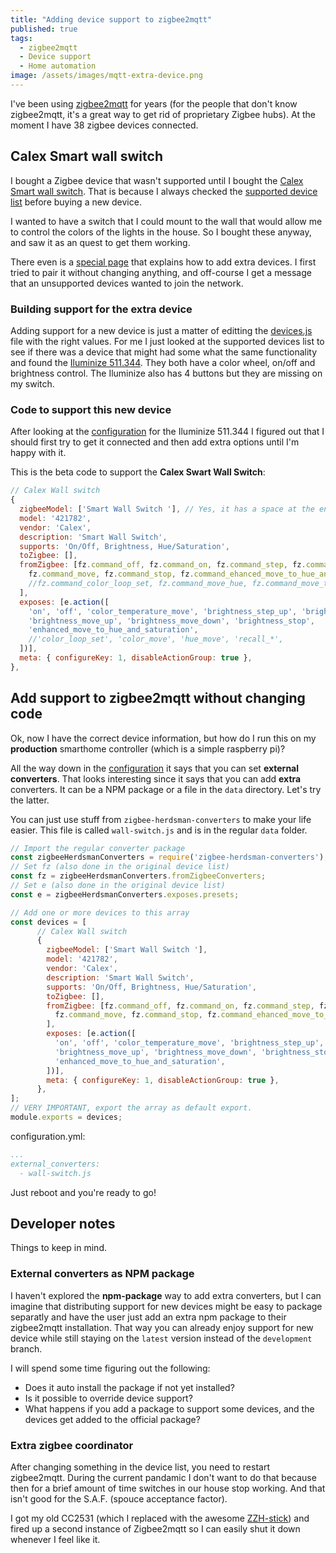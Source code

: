 ```yaml
---
title: "Adding device support to zigbee2mqtt"
published: true
tags:
  - zigbee2mqtt
  - Device support
  - Home automation
image: /assets/images/mqtt-extra-device.png
---
```


I've been using [zigbee2mqtt](https://zigbee2mqtt.io) for years (for the people that don't know zigbee2mqtt, it's a great way to get rid of proprietary Zigbee hubs). At the moment I have 38 zigbee devices connected.

## Calex Smart wall switch

I bought a Zigbee device that wasn't supported until I bought the [Calex Smart wall switch](https://www.kabelshop.nl/Calex-Wandschakelaar-ZigBee-Calex-Kleur-Dimmen-2-4-GHz-421782-i11400-t27571.html). That is because I always checked the [supported device list](https://www.zigbee2mqtt.io/information/supported_devices.html) before buying a new device.

I wanted to have a switch that I could mount to the wall that would allow me to control the colors of the lights in the house. So I bought these anyway, and saw it as an quest to get them working.

There even is a [special page](https://www.zigbee2mqtt.io/how_tos/how_to_support_new_devices.html) that explains how to add extra devices. I first tried to pair it without changing anything, and off-course I get a message that an unsupported devices wanted to join the network.

### Building support for the extra device

Adding support for a new device is just a matter of editting the [devices.js](https://github.com/Koenkk/zigbee-herdsman-converters/blob/master/devices.js) file with the right values. For me I just looked at the supported devices list to see if there was a device that might had some what the same functionality and found the [Iluminize 511.344](https://www.zigbee2mqtt.io/devices/511.344.html). They both have a color wheel, on/off and brightness control. The Iluminize also has 4 buttons but they are missing on my switch.

### Code to support this new device

After looking at the [configuration](https://github.com/Koenkk/zigbee-herdsman-converters/blob/aab1a4a993e4a87e554bfee105441ea05fbc28b2/devices.js#L10975-L10989) for the Iluminize 511.344 I figured out that I should first try to get it connected and then add extra options until I'm happy with it.

This is the beta code to support the **Calex Swart Wall Switch**:

```js
// Calex Wall switch
{
  zigbeeModel: ['Smart Wall Switch '], // Yes, it has a space at the end :(
  model: '421782',
  vendor: 'Calex',
  description: 'Smart Wall Switch',
  supports: 'On/Off, Brightness, Hue/Saturation',
  toZigbee: [],
  fromZigbee: [fz.command_off, fz.command_on, fz.command_step, fz.command_move_to_color_temp,
    fz.command_move, fz.command_stop, fz.command_ehanced_move_to_hue_and_saturation,
    //fz.command_color_loop_set, fz.command_move_hue, fz.command_move_to_color
  ],
  exposes: [e.action([
    'on', 'off', 'color_temperature_move', 'brightness_step_up', 'brightness_step_down',
    'brightness_move_up', 'brightness_move_down', 'brightness_stop', 
    'enhanced_move_to_hue_and_saturation',
    //'color_loop_set', 'color_move', 'hue_move', 'recall_*', 
  ])],
  meta: { configureKey: 1, disableActionGroup: true },
},
```

## Add support to zigbee2mqtt without changing code

Ok, now I have the correct device information, but how do I run this on my **production** smarthome controller (which is a simple raspberry pi)?

All the way down in the [configuration](https://www.zigbee2mqtt.io/information/configuration.html) it says that you can set **external converters**. That looks interesting since it says that you can add **extra** converters. It can be a NPM package or a file in the `data` directory. Let's try the latter.

You can just use stuff from `zigbee-herdsman-converters` to make your life easier. This file is called `wall-switch.js` and is in the regular `data` folder.

```js
// Import the regular converter package
const zigbeeHerdsmanConverters = require('zigbee-herdsman-converters');
// Set fz (also done in the original device list)
const fz = zigbeeHerdsmanConverters.fromZigbeeConverters;
// Set e (also done in the original device list)
const e = zigbeeHerdsmanConverters.exposes.presets;

// Add one or more devices to this array
const devices = [
      // Calex Wall switch
      {
        zigbeeModel: ['Smart Wall Switch '],
        model: '421782',
        vendor: 'Calex',
        description: 'Smart Wall Switch',
        supports: 'On/Off, Brightness, Hue/Saturation',
        toZigbee: [],
        fromZigbee: [fz.command_off, fz.command_on, fz.command_step, fz.command_move_to_color_temp,
          fz.command_move, fz.command_stop, fz.command_ehanced_move_to_hue_and_saturation,
        ],
        exposes: [e.action([
          'on', 'off', 'color_temperature_move', 'brightness_step_up', 'brightness_step_down',
          'brightness_move_up', 'brightness_move_down', 'brightness_stop', 
          'enhanced_move_to_hue_and_saturation',
        ])],
        meta: { configureKey: 1, disableActionGroup: true },
      },
];
// VERY IMPORTANT, export the array as default export.
module.exports = devices;
```

configuration.yml:

```yml
...
external_converters:
  - wall-switch.js
```

Just reboot and you're ready to go!

## Developer notes

Things to keep in mind.

### External converters as NPM package

I haven't explored the **npm-package** way to add extra converters, but I can imagine that distributing support for new devices might be easy to package separatly and have the user just add an extra npm package to their zigbee2mqtt installation. That way you can already enjoy support for new device while still staying on the `latest` version instead of the `development` branch.

I will spend some time figuring out the following:

- Does it auto install the package if not yet installed?
- Is it possible to override device support?
- What happens if you add a package to support some devices, and the devices get added to the official package?

### Extra zigbee coordinator

After changing something in the device list, you need to restart zigbee2mqtt. During the current pandamic I don't want to do that because then for a brief amount of time switches in our house stop working. And that isn't good for the S.A.F. (spouce acceptance factor).

I got my old CC2531 (which I replaced with the awesome [ZZH-stick](https://www.tindie.com/products/electrolama/zzh-cc2652r-multiprotocol-rf-stick/)) and fired up a second instance of Zigbee2mqtt so I can easily shut it down whenever I feel like it.

